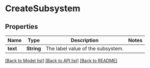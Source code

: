 # CreateSubsystem

## Properties

Name | Type | Description | Notes
------------ | ------------- | ------------- | -------------
**text** | **String** | The label value of the subsystem. | 

[[Back to Model list]](../README.md#documentation-for-models) [[Back to API list]](../README.md#documentation-for-api-endpoints) [[Back to README]](../README.md)


